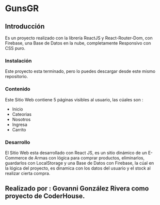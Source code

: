 # GunsGR

## Introducción 

Es un proyecto realizado con la librería ReactJS y React-Router-Dom, con Firebase, una Base de Datos en la nube, completamente Responsivo con CSS puro.

### Instalación 

Este proyecto esta terminado, pero lo puedes descargar desde este mismo repositorio.

### Contenido

Este Sitio Web contiene 5 páginas visibles al usuario, las cúales son :

- Inicio
- Cateorias
- Nosotros
- Ingresa
- Carrito

### Desarrollo

El Sitio Web esta desarrollado con React JS, es un sitio dinámico de un  E-Commerce de Armas con lógica para comprar productos, eliminarlos, guardarlos con LocalStorage y una Base de Datos con Firebase, la cúal en la lógica del proyecto, es dinamica con los datos del usuario y el stock al realizar cierta compra.

## Realizado por : Govanni González Rivera como proyecto de CoderHouse.